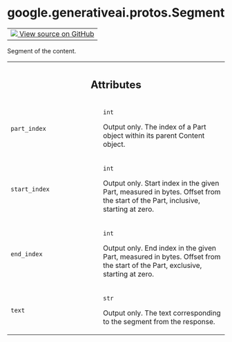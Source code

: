 
# google.generativeai.protos.Segment

<!-- Insert buttons and diff -->

<table class="tfo-notebook-buttons tfo-api nocontent">
<td>
  <a target="_blank" href="https://github.com/googleapis/google-cloud-python/tree/main/packages/google-ai-generativelanguage/google/ai/generativelanguage_v1beta/types/generative_service.py#L1080-L1115">
    <img src="https://www.tensorflow.org/images/GitHub-Mark-32px.png" />
    View source on GitHub
  </a>
</td>
</table>



Segment of the content.

<!-- Placeholder for "Used in" -->




<!-- Tabular view -->
 <table class="responsive fixed orange">
<colgroup><col width="214px"><col></colgroup>
<tr><th colspan="2"><h2 class="add-link">Attributes</h2></th></tr>

<tr>
<td>

`part_index`<a id="part_index"></a>

</td>
<td>

`int`

Output only. The index of a Part object
within its parent Content object.

</td>
</tr><tr>
<td>

`start_index`<a id="start_index"></a>

</td>
<td>

`int`

Output only. Start index in the given Part,
measured in bytes. Offset from the start of the
Part, inclusive, starting at zero.

</td>
</tr><tr>
<td>

`end_index`<a id="end_index"></a>

</td>
<td>

`int`

Output only. End index in the given Part,
measured in bytes. Offset from the start of the
Part, exclusive, starting at zero.

</td>
</tr><tr>
<td>

`text`<a id="text"></a>

</td>
<td>

`str`

Output only. The text corresponding to the
segment from the response.

</td>
</tr>
</table>



